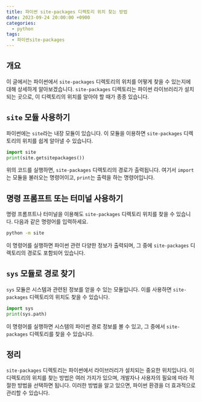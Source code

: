 ```yaml
---
title: 파이썬 site-packages 디렉토리 위치 찾는 방법
date: 2023-09-24 20:00:00 +0900
categories:
  - python
tags:
  - 파이썬site-packages
---
```


## 개요

이 글에서는 파이썬에서 `site-packages` 디렉토리의 위치를 어떻게 찾을 수 있는지에 대해 상세하게 알아보겠습니다. `site-packages` 디렉토리는 파이썬 라이브러리가 설치되는 곳으로, 이 디렉토리의 위치를 알아야 할 때가 종종 있습니다.

## `site` 모듈 사용하기

파이썬에는 `site`라는 내장 모듈이 있습니다. 이 모듈을 이용하면 `site-packages` 디렉토리의 위치를 쉽게 알아낼 수 있습니다.

```python
import site
print(site.getsitepackages())
```

위의 코드를 실행하면, `site-packages` 디렉토리의 경로가 출력됩니다. 여기서 `import`는 모듈을 불러오는 명령어이고, `print`는 출력을 하는 명령어입니다.

## 명령 프롬프트 또는 터미널 사용하기

명령 프롬프트나 터미널을 이용해도 `site-packages` 디렉토리 위치를 찾을 수 있습니다. 다음과 같은 명령어를 입력하세요.

```bash
python -m site
```

이 명령어를 실행하면 파이썬 관련 다양한 정보가 출력되며, 그 중에 `site-packages` 디렉토리의 경로도 포함되어 있습니다.

## `sys` 모듈로 경로 찾기

`sys` 모듈은 시스템과 관련된 정보를 얻을 수 있는 모듈입니다. 이를 사용하면 `site-packages` 디렉토리의 위치도 찾을 수 있습니다.

```python
import sys
print(sys.path)
```

이 명령어를 실행하면 시스템의 파이썬 경로 정보를 볼 수 있고, 그 중에서 `site-packages` 디렉토리를 찾을 수 있습니다.

## 정리

`site-packages` 디렉토리는 파이썬에서 라이브러리가 설치되는 중요한 위치입니다. 이 디렉토리의 위치를 찾는 방법은 여러 가지가 있으며, 개발자나 사용자의 필요에 따라 적절한 방법을 선택하면 됩니다. 이러한 방법을 알고 있으면, 파이썬 환경을 더 효과적으로 관리할 수 있습니다.